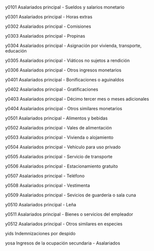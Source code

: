 y0101	Asalariados principal - Sueldos y salarios monetario


y0301	Asalariados principal - Horas extras


y0302	Asalariados principal - Comisiones


y0303	Asalariados principal - Propinas


y0304	Asalariados principal - Asignación por vivienda, transporte,
educación


y0305	Asalariados principal - Viáticos no sujetos a
rendición


y0306	Asalariados principal - Otros ingresos
monetarios


y0401	Asalariados principal - Bonificaciones o aguinaldos


y0402	Asalariados principal - Gratificaciones


y0403	Asalariados principal - Décimo tercer mes o meses
adicionales


y0404	Asalariados principal - Otros
similares monetarios


y0501	Asalariados principal - Alimentos y bebidas


y0502	Asalariados principal - Vales de alimentación


y0503	Asalariados principal - Vivienda o alojamiento


y0504	Asalariados principal - Vehículo para uso privado


y0505	Asalariados principal - Servicio de transporte


y0506	Asalariados principal - Estacionamiento
gratuito


y0507	Asalariados principal - Teléfono


y0508	Asalariados principal - Vestimenta


y0509	Asalariados principal - Sevicios de guardería o sala
cuna


y0510	Asalariados principal - Leña


y0511	Asalariados principal - Bienes o servicios del
empleador


y0512	Asalariados principal - Otros similares en especies


yids	Indemnizaciones por despido


yosa	Ingresos de la ocupación secundaria - Asalariados
